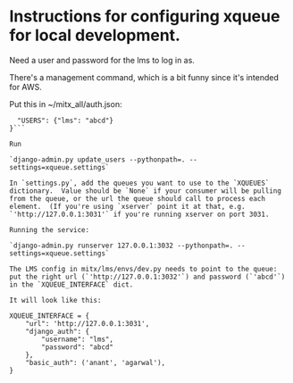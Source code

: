 # Instructions for configuring xqueue for local development.

Need a user and password for the lms to log in as.

There's a management command, which is a bit funny since it's intended for AWS.

Put this in ~/mitx_all/auth.json:

```{
  "USERS": {"lms": "abcd"}
}```

Run 

`django-admin.py update_users --pythonpath=. --settings=xqueue.settings`

In `settings.py`, add the queues you want to use to the `XQUEUES` dictionary.  Value should be `None` if your consumer will be pulling from the queue, or the url the queue should call to process each element.  (If you're using `xserver` point it at that, e.g. `'http://127.0.0.1:3031'` if you're running xserver on port 3031.

Running the service:

`django-admin.py runserver 127.0.0.1:3032 --pythonpath=. --settings=xqueue.settings`

The LMS config in mitx/lms/envs/dev.py needs to point to the queue: put the right url (`'http://127.0.0.1:3032'`) and password (`'abcd'`) in the `XQUEUE_INTERFACE` dict.

It will look like this:

XQUEUE_INTERFACE = {
    "url": 'http://127.0.0.1:3031',
    "django_auth": {
        "username": "lms",
        "password": "abcd"
    },
    "basic_auth": ('anant', 'agarwal'),
}
